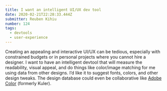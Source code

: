 ```yaml
---
title: I want an intelligent UI/UX dev tool
date: 2020-02-21T22:28:33.444Z
submitter: Reuben Kihiu
number: 124
tags:
  - devtools
  - user-experience
---
```

Creating an appealing and interactive UI/UX can be tedious, especially with constrained budgets or in personal projects where you cannot hire a designer. I want to have an intelligent devtool that will measure the readability, visual appeal, and do things like color/image matching for me using data from other designs. I’d like it to suggest fonts, colors, and other design tweaks. The design database could even be collaborative like [Adobe Color](https://color.adobe.com/) (formerly Kuler).
